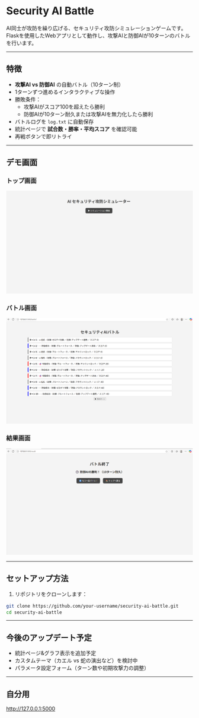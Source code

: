 # Security AI Battle

AI同士が攻防を繰り広げる、セキュリティ攻防シミュレーションゲームです。  
Flaskを使用したWebアプリとして動作し、攻撃AIと防御AIが10ターンのバトルを行います。

---

## 特徴

- **攻撃AI vs 防御AI** の自動バトル（10ターン制）
- 1ターンずつ進めるインタラクティブな操作
- 勝敗条件：
  - 攻撃AIがスコア100を超えたら勝利
  - 防御AIが10ターン耐久または攻撃AIを無力化したら勝利
- バトルログを `log.txt` に自動保存
- 統計ページで **試合数・勝率・平均スコア** を確認可能
- 再戦ボタンで即リトライ

---

## デモ画面

### トップ画面
![トップ画面](./screenshots/index.png)

### バトル画面
![バトル画面](./screenshots/battle.png)

### 結果画面
![結果画面](./screenshots/result.png)

---

## セットアップ方法

1. リポジトリをクローンします：

```bash
git clone https://github.com/your-username/security-ai-battle.git
cd security-ai-battle
```
---

## 今後のアップデート予定

- 統計ページ&グラフ表示を追加予定
- カスタムテーマ（カエル vs 蛇の演出など）を検討中
- パラメータ設定フォーム（ターン数や初期攻撃力の調整）

---

## 自分用
http://127.0.0.1:5000